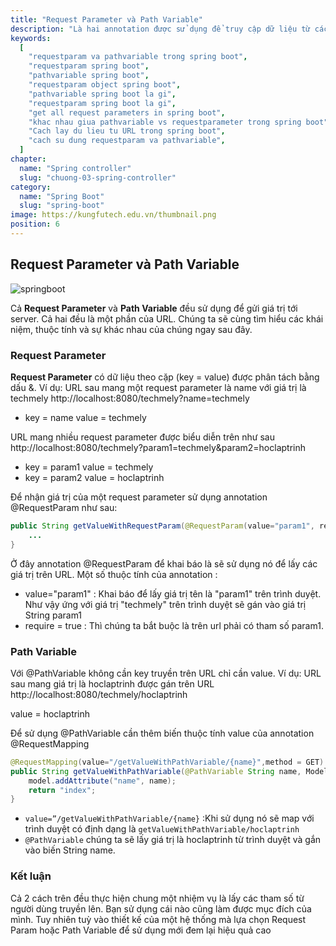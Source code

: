 ```yaml
---
title: "Request Parameter và Path Variable"
description: "Là hai annotation được sử dụng để truy cập dữ liệu từ các request. Chúng được sử dụng vào những mục đích trong những trường hợp khác nhau."
keywords:
  [
    "requestparam va pathvariable trong spring boot",
    "requestparam spring boot",
    "pathvariable spring boot",
    "requestparam object spring boot",
    "pathvariable spring boot la gi",
    "requestparam spring boot la gi",
    "get all request parameters in spring boot",
    "khac nhau giua pathvariable vs requestparameter trong spring boot",
    "Cach lay du lieu tu URL trong spring boot",
    "cach su dung requestparam va pathvariable",
  ]
chapter:
  name: "Spring controller"
  slug: "chuong-03-spring-controller"
category:
  name: "Spring Boot"
  slug: "spring-boot"
image: https://kungfutech.edu.vn/thumbnail.png
position: 6
---
```


## Request Parameter và Path Variable

![springboot](https://1.bp.blogspot.com/-OCMnQs3ddyU/XgGHSerSuXI/AAAAAAAAATQ/TjN5MUE3MRoIyhrQ0qQ_unaqbchik_QHACEwYBhgL/s1600/Screen%2BShot%2B2019-12-24%2Bat%2B10.33.44%2BAM.png)

Cả **Request Parameter** và **Path Variable** đều sử dụng để gửi giá trị tới server. Cả hai đều là một phần của URL. Chúng ta sẽ cùng tìm hiểu các khái niệm, thuộc tính và sự khác nhau của chúng ngay sau đây.

### Request Parameter

**Request Parameter** có dữ liệu theo cặp (key = value) được phân tách bằng dấu &.
<content-example>Ví dụ:
URL sau mang một request parameter là name với giá trị là techmely
http://localhost:8080/techmely?name=techmely

- key = name
  value = techmely

URL mang nhiều request parameter được biểu diễn trên như sau
http://localhost:8080/techmely?param1=techmely&param2=hoclaptrinh

- key = param1
  value = techmely
- key = param2
  value = hoclaptrinh
  </content-example>

Để nhận giá trị của một request parameter sử dụng annotation @RequestParam như sau:

```java
public String getValueWithRequestParam(@RequestParam(value="param1", required=true) String param1){
    ...
}
```

Ở đây annotation @RequestParam để khai báo là sẽ sử dụng nó để lấy các giá trị trên URL.
Một số thuộc tính của annotation :

- value="param1" : Khai báo để lấy giá trị tên là "param1" trên trình duyệt. Như vậy ứng với giá trị "techmely" trên trình duyệt sẽ gán vào giá trị String param1
- require = true : Thì chúng ta bắt buộc là trên url phải có tham số param1.

### Path Variable

Với @PathVariable không cần key truyền trên URL chỉ cần value.
<content-example>
Ví dụ: URL sau mang giá trị là hoclaptrinh được gán trên URL
http://localhost:8080/techmely/hoclaptrinh

value = hoclaptrinh
</content-example>

Để sử dụng @PathVariable cần thêm biến thuộc tính value của annotation @RequestMapping

```java
@RequestMapping(value="/getValueWithPathVariable/{name}",method = GET)
public String getValueWithPathVariable(@PathVariable String name, Model model){
    model.addAttribute("name", name);
    return "index";
}
```

- `value=”/getValueWithPathVariable/{name}` :Khi sử dụng nó sẽ map với trình duyệt có định dạng là `getValueWithPathVariable/hoclaptrinh`
- `@PathVariable` chúng ta sẽ lấy giá trị là hoclaptrinh từ trình duyệt và gắn vào biến String name.

### Kết luận

Cả 2 cách trên đều thực hiện chung một nhiệm vụ là lấy các tham số từ người dùng truyền lên. Bạn sử dụng cái nào cũng làm được mục đích của mình. Tuy nhiên tuỳ vào thiết kế của một hệ thống mà lựa chọn Request Param hoặc Path Variable để sử dụng mới đem lại hiệu quả cao
